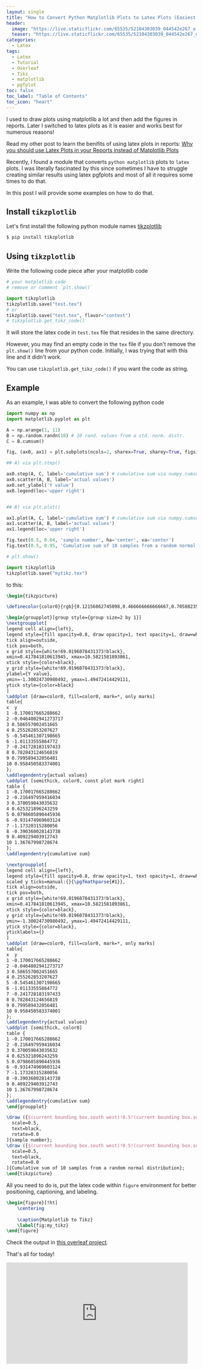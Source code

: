 ```yaml
---
layout: single
title: "How to Convert Python Matplotlib Plots to Latex Plots (Easiest Way)"
header:
  image: "https://live.staticflickr.com/65535/52104303039_044542e267_o.png"
  teaser: "https://live.staticflickr.com/65535/52104303039_044542e267_o.png"
categories:
  - Latex
tags:
  - Latex
  - Tutorial
  - Overleaf
  - Tikz
  - matplotlib
  - pgfplot
toc: false
toc_label: "Table of Contents"
toc_icon: "heart"
---
```


I used to draw plots using matplotlib a lot and then add the figures in reports. Later I switched to latex plots as it is easier and works best for numerous reasons! 

Read my other post to learn the benifits of using latex plots in reports:
[Why you should use Latex Plots in your Reports instead of Matplotlib Plots](https://shantoroy.com/latex/why-you-should-use-latex-plots-instead-of-matplotlib-plots/)

Recently, I found a module that converts `python matplotlib` plots to `latex` plots. I was literally fascinated by this since sometimes I have to struggle creating similar results using latex pgfplots and most of all it requires some times to do that.

In this post I will provide some examples on how to do that.



## Install `tikzplotlib`
Let's first install the following python module names [tikzplotlib](https://github.com/texworld/tikzplotlib)

```bash
$ pip install tikzplotlib
```

## Using `tikzplotlib`
Write the following code piece after your matplotlib code

```python
# your matplotlib code
# remove or comment `plt.show()`

import tikzplotlib
tikzplotlib.save("test.tex")
# or
tikzplotlib.save("test.tex", flavor="context")
# tikzplotlib.get_tikz_code()
```

It will store the latex code in `test.tex` file that resides in the same directory.

However, you may find an empty code in the `tex` file if you don't remove the `plt.show()` line from your python code. Initially, I was trying that with this line and it didn't work.

You can use `tikzplotlib.get_tikz_code()` if you want the code as string.


## Example
As an example, I was able to convert the following python code
```python
import numpy as np
import matplotlib.pyplot as plt

A = np.arange(1, 11)
B = np.random.randn(10) # 10 rand. values from a std. norm. distr.
C = B.cumsum()

fig, (ax0, ax1) = plt.subplots(ncols=2, sharex=True, sharey=True, figsize=(10,5))

## A) via plt.step()

ax0.step(A, C, label='cumulative sum') # cumulative sum via numpy.cumsum()
ax0.scatter(A, B, label='actual values')
ax0.set_ylabel('Y value')
ax0.legend(loc='upper right')


## B) via plt.plot()

ax1.plot(A, C, label='cumulative sum') # cumulative sum via numpy.cumsum()
ax1.scatter(A, B, label='actual values')
ax1.legend(loc='upper right')

fig.text(0.5, 0.04, 'sample number', ha='center', va='center')
fig.text(0.5, 0.95, 'Cumulative sum of 10 samples from a random normal distribution', ha='center', va='center')

# plt.show()

import tikzplotlib
tikzplotlib.save("mytikz.tex")
```

to this:

```latex
\begin{tikzpicture}

\definecolor{color0}{rgb}{0.12156862745098,0.466666666666667,0.705882352941177}

\begin{groupplot}[group style={group size=2 by 1}]
\nextgroupplot[
legend cell align={left},
legend style={fill opacity=0.8, draw opacity=1, text opacity=1, draw=white!80!black},
tick align=outside,
tick pos=both,
x grid style={white!69.0196078431373!black},
xmin=0.417841810613945, xmax=10.5821581893861,
xtick style={color=black},
y grid style={white!69.0196078431373!black},
ylabel={Y value},
ymin=-1.30024730980492, ymax=1.49472414429111,
ytick style={color=black}
]
\addplot [draw=color0, fill=color0, mark=*, only marks]
table{
x  y
1 -0.170017665288662
2 -0.0464802941273717
3 0.586557002451665
4 0.255262853207627
5 -0.545461307198665
6 -1.01133555864772
7 -0.241728183197433
8 0.782843124656819
9 0.799589432056481
10 0.958450583374001
};
\addlegendentry{actual values}
\addplot [semithick, color0, const plot mark right]
table {
1 -0.170017665288662
2 -0.216497959416034
3 0.370059043035632
4 0.625321896243259
5 0.0798605890445936
6 -0.931474969603124
7 -1.17320315280056
8 -0.390360028143738
9 0.409229403912743
10 1.36767998728674
};
\addlegendentry{cumulative sum}

\nextgroupplot[
legend cell align={left},
legend style={fill opacity=0.8, draw opacity=1, text opacity=1, draw=white!80!black},
scaled y ticks=manual:{}{\pgfmathparse{#1}},
tick align=outside,
tick pos=both,
x grid style={white!69.0196078431373!black},
xmin=0.417841810613945, xmax=10.5821581893861,
xtick style={color=black},
y grid style={white!69.0196078431373!black},
ymin=-1.30024730980492, ymax=1.49472414429111,
ytick style={color=black},
yticklabels={}
]
\addplot [draw=color0, fill=color0, mark=*, only marks]
table{
x  y
1 -0.170017665288662
2 -0.0464802941273717
3 0.586557002451665
4 0.255262853207627
5 -0.545461307198665
6 -1.01133555864772
7 -0.241728183197433
8 0.782843124656819
9 0.799589432056481
10 0.958450583374001
};
\addlegendentry{actual values}
\addplot [semithick, color0]
table {
1 -0.170017665288662
2 -0.216497959416034
3 0.370059043035632
4 0.625321896243259
5 0.0798605890445936
6 -0.931474969603124
7 -1.17320315280056
8 -0.390360028143738
9 0.409229403912743
10 1.36767998728674
};
\addlegendentry{cumulative sum}
\end{groupplot}

\draw ({$(current bounding box.south west)!0.5!(current bounding box.south east)$}|-{$(current bounding box.south west)!0.04!(current bounding box.north west)$}) node[
  scale=0.5,
  text=black,
  rotate=0.0
]{sample number};
\draw ({$(current bounding box.south west)!0.5!(current bounding box.south east)$}|-{$(current bounding box.south west)!0.95!(current bounding box.north west)$}) node[
  scale=0.5,
  text=black,
  rotate=0.0
]{Cumulative sum of 10 samples from a random normal distribution};
\end{tikzpicture}
```

All you need to do is, put the latex code within `figure` environment for better positioning, captioning, and labeling.

```latex
\begin{figure}[!ht]
    \centering
    
    \caption{Matplotlib to Tikz}
    \label{fig:my_tikz}
\end{figure}
```

Check the output in [this overleaf project](https://www.overleaf.com/read/tpmkcgvsnhgg).

That's all for today!

<iframe src="https://giphy.com/embed/f9RzoxHizH72k15FKS" width="480" height="268" frameBorder="0" class="giphy-embed" allowFullScreen></iframe>
<!--stackedit_data:
eyJoaXN0b3J5IjpbLTYyNjU4ODkwNSwzNTc0MzcwMzMsNjM0Nz
c2NDYsMjQwOTg4NzU0LDE5MDI4Mzc3MDBdfQ==
-->